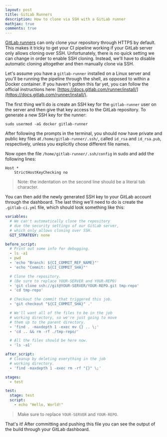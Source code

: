 ```yaml
---
layout: post
title: GitLab Runners
description: How to clone via SSH with a GitLab runner
mathjax: true
comments: true
---
```


[GitLab runners](https://docs.gitlab.com/runner/) can only clone your repository through HTTPS by default. This makes it tricky to get your CI pipeline working if your GitLab server only allows cloning over SSH. Unfortunately, there is no quick setting we can change in order to enable SSH cloning. Instead, we'll have to disable automatic cloning altogether and then manually clone via SSH.

Let's assume you have a `gitlab-runner` installed on a Linux server and you'll be running the pipeline through the shell, as opposed to within a Docker container. If you haven't gotten this far yet, you can follow the official instructions here: [https://docs.gitlab.com/runner/install/](https://docs.gitlab.com/runner/install/).

The first thing we'll do is create an SSH key for the `gitlab-runner` user on the server and then give that key access to the GitLab repository. To generate a new SSH key for the runner:

```
sudo usermod -aG docker gitlab-runner
```

After following the prompts in the terminal, you should now have private and public key files at `/home/gitlab-runner/.ssh/`, called `id_rsa` and `id_rsa.pub`, respectively, unless you explicitly chose different file names.

Now open the file `/home/gitlab-runner/.ssh/config` in sudo and add the following lines:

```
Host *
	StrictHostKeyChecking no
```

> Note: the indentation on the second line should be a literal tab character.

You can then add the newly generated SSH key to your GitLab account through the dashboard. The last thing we'll need to do is create the `.gitlab-ci.yml` file, which should look something like this:

```yml
variables:
  # We can't automatically clone the repository
  # due the security settings of our GitLab server,
  # which only allows cloning over SSH.
  GIT_STRATEGY: none

before_script:
  # Print out some info for debugging.
  - ls -a1
  - pwd
  - 'echo "Branch: ${CI_COMMIT_REF_NAME}"'
  - 'echo "Commit: ${CI_COMMIT_SHA}"'

  # Clone the repository.
  # (Be sure to replace YOUR-SERVER and YOUR-REPO)
  - 'git clone ssh://git@YOUR-SERVER/YOUR-REPO.git tmp-repo'
  - 'cd tmp-repo'

  # Checkout the commit that triggered this job.
  - 'git checkout "${CI_COMMIT_SHA}" .'

  # We'll want all of the files to be in the job
  # working directory, so we're just going to move
  # them up to the parent directory.
  - 'find . -maxdepth 1 -exec mv {} .. \;'
  - 'cd .. && rm -rf ./tmp-repo/'

  # All the files should be here now.
  - 'ls -a1'

after_script:
  # Cleanup by deleting everything in the job
  # working directory.
  - 'find -maxdepth 1 -exec rm -rf "{}" \;'

stages:
  - test

test:
  stage: test
  script:
    - echo "Hello, World!"
```

> Make sure to replace `YOUR-SERVER` and `YOUR-REPO`.

That's it! After committing and pushing this file you can see the output of the build through your GitLab dashboard.
